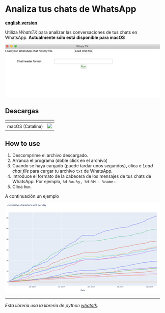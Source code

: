 # Analiza tus chats de WhatsApp
**[english version](README.md)**

Utiliza *WhatsTK* para analizar las conversaciones de tus chats en WhatsApp. **Actualmente sólo está disponible para macOS**

![](assets/app-screenshot.png)

## Descargas

| <!-- --> | <!-- --> |
|--------------|-----------------|
| macOS (Catalina) | [![](https://img.shields.io/badge/descargar_zip-brightgreen.svg)](dist/WhatsTK.zip) |

## How to use
1. Descomprime el archivo descargado.
2. Arranca el programa (doble click en el archivo)
3. Cuando se haya cargado (puede tardar unos segundos), clica e _Load chat file_ para cargar tu archivo `txt` de WhatsApp.
4. Introduce el formato de la cabecera de los mensajes de tus chats de WhatsApp. Por ejemplo, `%d.%m.%y, %H:%M - %name:`.
5. Clica `Run`.


A continuación un ejemplo


![](assets/stats.png)

---

*Esta librería usa la librería de python [whatstk](https://lcsrg.me/whatstk).*